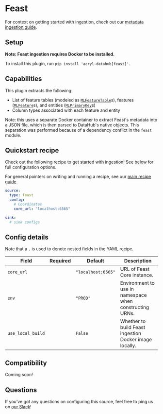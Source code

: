 # Feast

For context on getting started with ingestion, check out our [metadata ingestion guide](../README.md).

## Setup

**Note: Feast ingestion requires Docker to be installed.**

To install this plugin, run `pip install 'acryl-datahub[feast]'`.

## Capabilities

This plugin extracts the following:

- List of feature tables (modeled as [`MLFeatureTable`](https://github.com/datahub-project/datahub/blob/master/metadata-models/src/main/pegasus/com/linkedin/ml/metadata/MLFeatureTableProperties.pdl)s),
  features ([`MLFeature`](https://github.com/datahub-project/datahub/blob/master/metadata-models/src/main/pegasus/com/linkedin/ml/metadata/MLFeatureProperties.pdl)s),
  and entities ([`MLPrimaryKey`](https://github.com/datahub-project/datahub/blob/master/metadata-models/src/main/pegasus/com/linkedin/ml/metadata/MLPrimaryKeyProperties.pdl)s)
- Column types associated with each feature and entity

Note: this uses a separate Docker container to extract Feast's metadata into a JSON file, which is then
parsed to DataHub's native objects. This separation was performed because of a dependency conflict in the `feast` module.

## Quickstart recipe

Check out the following recipe to get started with ingestion! See [below](#config-details) for full configuration options.

For general pointers on writing and running a recipe, see our [main recipe guide](../README.md#recipes).

```yml
source:
  type: feast
  config:
    # Coordinates
    core_url: "localhost:6565"

sink:
  # sink configs
```

## Config details

Note that a `.` is used to denote nested fields in the YAML recipe.

| Field             | Required | Default            | Description                                             |
| ----------------- | -------- | ------------------ | ------------------------------------------------------- |
| `core_url`        |          | `"localhost:6565"` | URL of Feast Core instance.                             |
| `env`             |          | `"PROD"`           | Environment to use in namespace when constructing URNs. |
| `use_local_build` |          | `False`            | Whether to build Feast ingestion Docker image locally.  |

## Compatibility

Coming soon!

## Questions

If you've got any questions on configuring this source, feel free to ping us on [our Slack](https://slack.datahubproject.io/)!
